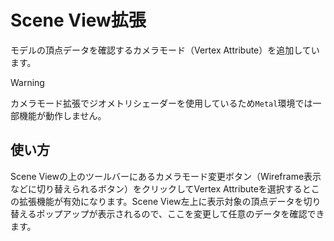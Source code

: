 ﻿# Scene View拡張

モデルの頂点データを確認するカメラモード（Vertex Attribute）を追加しています。

> [!WARNING]
> カメラモード拡張でジオメトリシェーダーを使用しているため`Metal`環境では一部機能が動作しません。

## 使い方

Scene Viewの上のツールバーにあるカメラモード変更ボタン（Wireframe表示などに切り替えられるボタン）をクリックしてVertex Attributeを選択するとこの拡張機能が有効になります。Scene View左上に表示対象の頂点データを切り替えるポップアップが表示されるので、ここを変更して任意のデータを確認できます。

